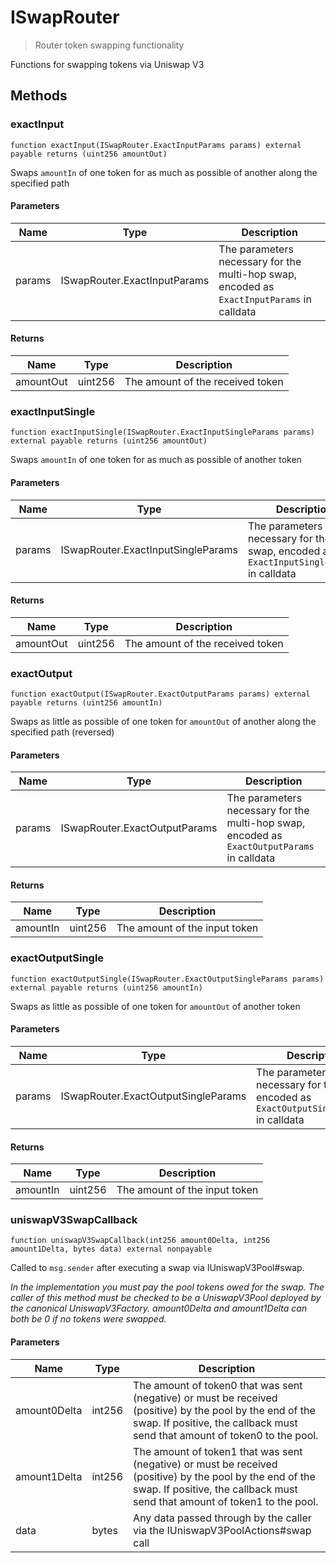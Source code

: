 # ISwapRouter



> Router token swapping functionality

Functions for swapping tokens via Uniswap V3



## Methods

### exactInput

```solidity
function exactInput(ISwapRouter.ExactInputParams params) external payable returns (uint256 amountOut)
```

Swaps `amountIn` of one token for as much as possible of another along the specified path



#### Parameters

| Name | Type | Description |
|---|---|---|
| params | ISwapRouter.ExactInputParams | The parameters necessary for the multi-hop swap, encoded as `ExactInputParams` in calldata

#### Returns

| Name | Type | Description |
|---|---|---|
| amountOut | uint256 | The amount of the received token

### exactInputSingle

```solidity
function exactInputSingle(ISwapRouter.ExactInputSingleParams params) external payable returns (uint256 amountOut)
```

Swaps `amountIn` of one token for as much as possible of another token



#### Parameters

| Name | Type | Description |
|---|---|---|
| params | ISwapRouter.ExactInputSingleParams | The parameters necessary for the swap, encoded as `ExactInputSingleParams` in calldata

#### Returns

| Name | Type | Description |
|---|---|---|
| amountOut | uint256 | The amount of the received token

### exactOutput

```solidity
function exactOutput(ISwapRouter.ExactOutputParams params) external payable returns (uint256 amountIn)
```

Swaps as little as possible of one token for `amountOut` of another along the specified path (reversed)



#### Parameters

| Name | Type | Description |
|---|---|---|
| params | ISwapRouter.ExactOutputParams | The parameters necessary for the multi-hop swap, encoded as `ExactOutputParams` in calldata

#### Returns

| Name | Type | Description |
|---|---|---|
| amountIn | uint256 | The amount of the input token

### exactOutputSingle

```solidity
function exactOutputSingle(ISwapRouter.ExactOutputSingleParams params) external payable returns (uint256 amountIn)
```

Swaps as little as possible of one token for `amountOut` of another token



#### Parameters

| Name | Type | Description |
|---|---|---|
| params | ISwapRouter.ExactOutputSingleParams | The parameters necessary for the swap, encoded as `ExactOutputSingleParams` in calldata

#### Returns

| Name | Type | Description |
|---|---|---|
| amountIn | uint256 | The amount of the input token

### uniswapV3SwapCallback

```solidity
function uniswapV3SwapCallback(int256 amount0Delta, int256 amount1Delta, bytes data) external nonpayable
```

Called to `msg.sender` after executing a swap via IUniswapV3Pool#swap.

*In the implementation you must pay the pool tokens owed for the swap. The caller of this method must be checked to be a UniswapV3Pool deployed by the canonical UniswapV3Factory. amount0Delta and amount1Delta can both be 0 if no tokens were swapped.*

#### Parameters

| Name | Type | Description |
|---|---|---|
| amount0Delta | int256 | The amount of token0 that was sent (negative) or must be received (positive) by the pool by the end of the swap. If positive, the callback must send that amount of token0 to the pool.
| amount1Delta | int256 | The amount of token1 that was sent (negative) or must be received (positive) by the pool by the end of the swap. If positive, the callback must send that amount of token1 to the pool.
| data | bytes | Any data passed through by the caller via the IUniswapV3PoolActions#swap call




